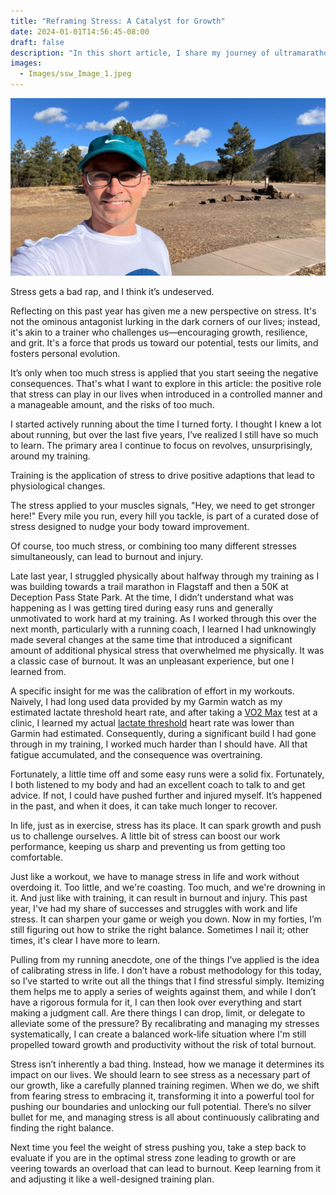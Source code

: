```yaml
---
title: "Reframing Stress: A Catalyst for Growth"
date: 2024-01-01T14:56:45-08:00
draft: false
description: "In this short article, I share my journey of ultramarathon training and the parallels I discovered with managing life stress. I explore the concept of stress not as a threat, but as a catalyst promoting growth and progression. See how the judicious stress management can benefit both our training sessions and daily life."
images:
  - Images/ssw_Image_1.jpeg
---
```


![A picture of me at Buffalo Park in Flagstaff AZ](Images/ssw_Image_1.jpeg)

Stress gets a bad rap, and I think it’s undeserved.

Reflecting on this past year has given me a new perspective on stress. It's not the ominous antagonist lurking in the dark corners of our lives; instead, it's akin to a trainer who challenges us—encouraging growth, resilience, and grit. It's a force that prods us toward our potential, tests our limits, and fosters personal evolution.

It’s only when too much stress is applied that you start seeing the negative consequences. That's what I want to explore in this article: the positive role that stress can play in our lives when introduced in a controlled manner and a manageable amount, and the risks of too much.

I started actively running about the time I turned forty. I thought I knew a lot about running, but over the last five years, I’ve realized I still have so much to learn. The primary area I continue to focus on revolves, unsurprisingly, around my training.

Training is the application of stress to drive positive adaptions that lead to physiological changes.

The stress applied to your muscles signals, "Hey, we need to get stronger here!" Every mile you run, every hill you tackle, is part of a curated dose of stress designed to nudge your body toward improvement.

Of course, too much stress, or combining too many different stresses simultaneously, can lead to burnout and injury.

Late last year, I struggled physically about halfway through my training as I was building towards a trail marathon in Flagstaff and then a 50K at Deception Pass State Park. At the time, I didn’t understand what was happening as I was getting tired during easy runs and generally unmotivated to work hard at my training. As I worked through this over the next month, particularly with a running coach, I learned I had unknowingly made several changes at the same time that introduced a significant amount of additional physical stress that overwhelmed me physically. It was a classic case of burnout. It was an unpleasant experience, but one I learned from.

A specific insight for me was the calibration of effort in my workouts. Naively, I had long used data provided by my Garmin watch as my estimated lactate threshold heart rate, and after taking a [VO2 Max](https://www.healthline.com/health/vo2-max) test at a clinic, I learned my actual [lactate threshold](https://www.runnersworld.com/uk/training/a41865710/lactate-threshold/) heart rate was lower than Garmin had estimated. Consequently, during a significant build I had gone through in my training, I worked much harder than I should have. All that fatigue accumulated, and the consequence was overtraining.

Fortunately, a little time off and some easy runs were a solid fix. Fortunately, I both listened to my body and had an excellent coach to talk to and get advice. If not, I could have pushed further and injured myself. It’s happened in the past, and when it does, it can take much longer to recover.

In life, just as in exercise, stress has its place. It can spark growth and push us to challenge ourselves. A little bit of stress can boost our work performance, keeping us sharp and preventing us from getting too comfortable.

Just like a workout, we have to manage stress in life and work without overdoing it. Too little, and we're coasting. Too much, and we're drowning in it. And just like with training, it can result in burnout and injury. This past year, I've had my share of successes and struggles with work and life stress. It can sharpen your game or weigh you down. Now in my forties, I’m still figuring out how to strike the right balance. Sometimes I nail it; other times, it's clear I have more to learn.

Pulling from my running anecdote, one of the things I’ve applied is the idea of calibrating stress in life. I don’t have a robust methodology for this today, so I’ve started to write out all the things that I find stressful simply. Itemizing them helps me to apply a series of weights against them, and while I don’t have a rigorous formula for it, I can then look over everything and start making a judgment call. Are there things I can drop, limit, or delegate to alleviate some of the pressure? By recalibrating and managing my stresses systematically, I can create a balanced work-life situation where I'm still propelled toward growth and productivity without the risk of total burnout.

Stress isn’t inherently a bad thing. Instead, how we manage it determines its impact on our lives. We should learn to see stress as a necessary part of our growth, like a carefully planned training regimen. When we do, we shift from fearing stress to embracing it, transforming it into a powerful tool for pushing our boundaries and unlocking our full potential. There’s no silver bullet for me, and managing stress is all about continuously calibrating and finding the right balance.

Next time you feel the weight of stress pushing you, take a step back to evaluate if you are in the optimal stress zone leading to growth or are veering towards an overload that can lead to burnout. Keep learning from it and adjusting it like a well-designed training plan.
